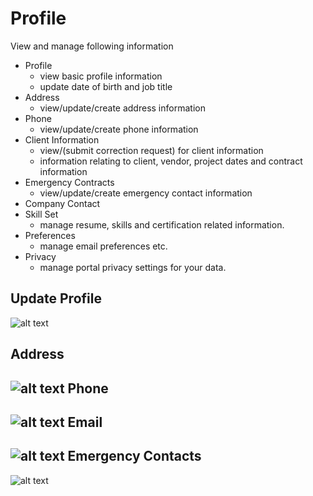 Profile
=========
View and manage following information

- Profile
    - view basic profile information
    - update date of birth and job title
- Address
    - view/update/create address information
- Phone
    - view/update/create phone information
- Client Information
    - view/(submit correction request) for  client information
    - information relating to client, vendor, project dates and contract information
- Emergency Contracts
    - view/update/create emergency contact information
- Company Contact
- Skill Set
    - manage resume, skills and certification related information.
- Preferences
    - manage email preferences etc.
- Privacy
    - manage portal privacy settings for your data.

Update Profile
----
![alt text](../../images/update-profile.png "Update Profile")

Address
----
![alt text](../../images/addess_profile.png "Update Profile")
Phone
----
![alt text](../../images/phone_profile.png "Update Profile")
Email
----
![alt text](../../images/email_profile.png "Update Profile")
Emergency Contacts
----
![alt text](../../images/emergency_contact_profile.png "Update Profile")